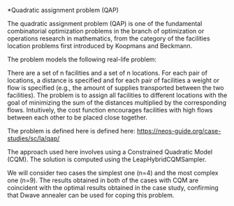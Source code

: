 *Quadratic assignment problem (QAP)



The quadratic assignment problem (QAP) is one of the fundamental combinatorial optimization problems in the branch of optimization or operations research in mathematics, from the category of the facilities location problems first introduced by Koopmans and Beckmann.

The problem models the following real-life problem:

There are a set of n facilities and a set of n locations. For each pair of locations, a distance is specified and for each pair of facilities a weight or flow is specified (e.g., the amount of supplies transported between the two facilities). The problem is to assign all facilities to different locations with the goal of minimizing the sum of the distances multiplied by the corresponding flows.
Intuitively, the cost function encourages facilities with high flows between each other to be placed close together.

The problem is defined here is defined here: https://neos-guide.org/case-studies/sc/la/qap/

The approach used here involves using a Constrained Quadratic Model (CQM).  The solution is computed using the LeapHybridCQMSampler.

We will consider two cases the simplest one (n=4) and the most complex one (n=9). The results obtained in both of the cases with CQM are coincident with the optimal results obtained in the case study, confirming that Dwave annealer can be used for coping this problem.
